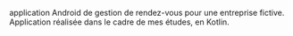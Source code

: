 application Android de gestion de rendez-vous pour une entreprise fictive. 
Application réalisée dans le cadre de mes études, en Kotlin.
